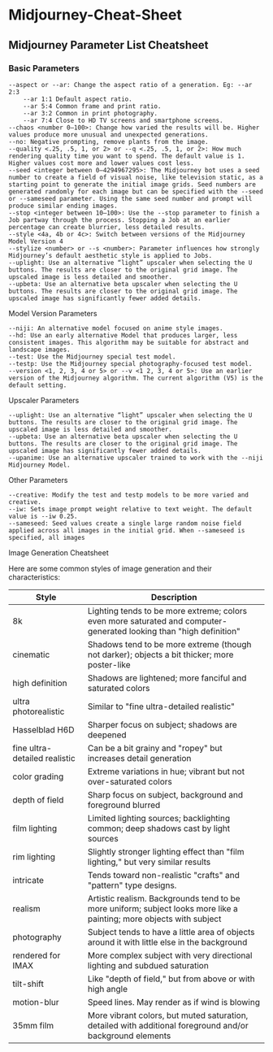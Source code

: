 # Midjourney-Cheat-Sheet

## Midjourney Parameter List Cheatsheet

### Basic Parameters

    --aspect or --ar: Change the aspect ratio of a generation. Eg: --ar 2:3
        --ar 1:1 Default aspect ratio.
        --ar 5:4 Common frame and print ratio.
        --ar 3:2 Common in print photography.
        --ar 7:4 Close to HD TV screens and smartphone screens.
    --chaos <number 0–100>: Change how varied the results will be. Higher values produce more unusual and unexpected generations.
    --no: Negative prompting, remove plants from the image.
    --quality <.25, .5, 1, or 2> or --q <.25, .5, 1, or 2>: How much rendering quality time you want to spend. The default value is 1. Higher values cost more and lower values cost less.
    --seed <integer between 0–4294967295>: The Midjourney bot uses a seed number to create a field of visual noise, like television static, as a starting point to generate the initial image grids. Seed numbers are generated randomly for each image but can be specified with the --seed or --sameseed parameter. Using the same seed number and prompt will produce similar ending images.
    --stop <integer between 10–100>: Use the --stop parameter to finish a Job partway through the process. Stopping a Job at an earlier percentage can create blurrier, less detailed results.
    --style <4a, 4b or 4c>: Switch between versions of the Midjourney Model Version 4
    --stylize <number> or --s <number>: Parameter influences how strongly Midjourney’s default aesthetic style is applied to Jobs.
    --uplight: Use an alternative “light” upscaler when selecting the U buttons. The results are closer to the original grid image. The upscaled image is less detailed and smoother.
    --upbeta: Use an alternative beta upscaler when selecting the U buttons. The results are closer to the original grid image. The upscaled image has significantly fewer added details.

Model Version Parameters

    --niji: An alternative model focused on anime style images.
    --hd: Use an early alternative Model that produces larger, less consistent images. This algorithm may be suitable for abstract and landscape images.
    --test: Use the Midjourney special test model.
    --testp: Use the Midjourney special photography-focused test model.
    --version <1, 2, 3, 4 or 5> or --v <1 2, 3, 4 or 5>: Use an earlier version of the Midjourney algorithm. The current algorithm (V5) is the default setting.

Upscaler Parameters

    --uplight: Use an alternative “light” upscaler when selecting the U buttons. The results are closer to the original grid image. The upscaled image is less detailed and smoother.
    --upbeta: Use an alternative beta upscaler when selecting the U buttons. The results are closer to the original grid image. The upscaled image has significantly fewer added details.
    --upanime: Use an alternative upscaler trained to work with the --niji Midjourney Model.

Other Parameters

    --creative: Modify the test and testp models to be more varied and creative.
    --iw: Sets image prompt weight relative to text weight. The default value is --iw 0.25.
    --sameseed: Seed values create a single large random noise field applied across all images in the initial grid. When --sameseed is specified, all images

Image Generation Cheatsheet

Here are some common styles of image generation and their characteristics:

| Style | Description |
| ----- | ----------- |
| 8k | Lighting tends to be more extreme; colors even more saturated and computer-generated looking than "high definition" |
| cinematic | Shadows tend to be more extreme (though not darker); objects a bit thicker; more poster-like |
| high definition | Shadows are lightened; more fanciful and saturated colors |
| ultra photorealistic | Similar to "fine ultra-detailed realistic" |
| Hasselblad H6D | Sharper focus on subject; shadows are deepened |
| fine ultra-detailed realistic | Can be a bit grainy and "ropey" but increases detail generation |
| color grading | Extreme variations in hue; vibrant but not over-saturated colors |
| depth of field | Sharp focus on subject, background and foreground blurred |
| film lighting | Limited lighting sources; backlighting common; deep shadows cast by light sources |
| rim lighting | Slightly stronger lighting effect than "film lighting," but very similar results |
| intricate | Tends toward non-realistic "crafts" and "pattern" type designs. |
| realism | Artistic realism. Backgrounds tend to be more uniform; subject looks more like a painting; more objects with subject |
| photography | Subject tends to have a little area of objects around it with little else in the background |
| rendered for IMAX | More complex subject with very directional lighting and subdued saturation |
| tilt-shift | Like "depth of field," but from above or with high angle |
| motion-blur | Speed lines. May render as if wind is blowing |
| 35mm film | More vibrant colors, but muted saturation, detailed with additional foreground and/or background elements |
